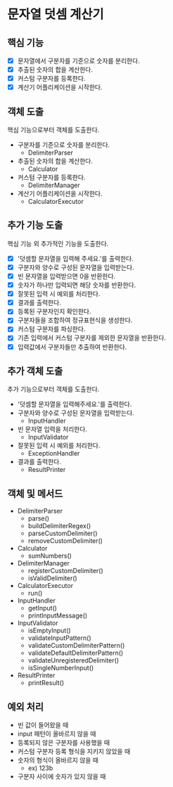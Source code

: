 # 문자열 덧셈 계산기

## 핵심 기능
- [x] 문자열에서 구분자를 기준으로 숫자를 분리한다.
- [x] 추출된 숫자의 합을 계산한다.
- [x] 커스텀 구분자를 등록한다.
- [x] 계산기 어플리케이션을 시작한다.

## 객체 도출
핵심 기능으로부터 객체를 도출한다.
- 구분자를 기준으로 숫자를 분리한다.
  - DelimiterParser
- 추출된 숫자의 합을 계산한다.
  - Calculator
- 커스텀 구분자를 등록한다.
  - DelimiterManager
- 계산기 어플리케이션을 시작한다.
  - CalculatorExecutor

## 추가 기능 도출
핵심 기능 외 추가적인 기능을 도출한다.
- [x] '덧셈할 문자열을 입력해 주세요.'를 출력한다.
- [x] 구분자와 양수로 구성된 문자열을 입력받는다.
- [x] 빈 문자열을 입력받으면 0을 반환한다.
- [x] 숫자가 하나만 입력되면 해당 숫자를 반환한다.
- [x] 잘못된 입력 시 예외를 처리한다.
- [x] 결과를 출력한다.
- [x] 등록된 구분자인지 확인한다.
- [x] 구분자들을 조합하여 정규표현식을 생성한다.
- [x] 커스텀 구분자를 파싱한다.
- [x] 기존 입력에서 커스텀 구분자를 제외한 문자열을 반환한다.
- [x] 입력값에서 구분자들만 추출하여 반환한다.

## 추가 객체 도출
추가 기능으로부터 객체를 도출한다.
- '덧셈할 문자열을 입력해주세요.'를 출력한다.
- 구분자와 양수로 구성된 문자열을 입력받는다.
  - InputHandler
- 빈 문자열 입력을 처리한다.
  - InputValidator
- 잘못된 입력 시 예외를 처리한다.
  - ExceptionHandler
- 결과를 출력한다.
  - ResultPrinter

## 객체 및 메서드
- DelimiterParser
  - parse()
  - buildDelimiterRegex()
  - parseCustomDelimiter()
  - removeCustomDelimiter()
- Calculator
  - sumNumbers()
- DelimiterManager
  - registerCustomDelimiter()
  - isValidDelimiter()
- CalculatorExecutor
  - run()
- InputHandler
  - getInput()
  - printInputMessage()
- InputValidator
  - isEmptyInput()
  - validateInputPattern()
  - validateCustomDelimiterPattern()
  - validateDefaultDelimiterPattern()
  - validateUnregisteredDelimiter()
  - isSingleNumberInput()
- ResultPrinter
  - printResult()

## 예외 처리
- 빈 값이 들어왔을 때
- input 패턴이 올바르지 않을 때
- 등록되지 않은 구분자를 사용했을 때
- 커스텀 구분자 등록 형식을 지키지 않았을 때
- 숫자의 형식이 올바르지 않을 때
  - ex) 123b
- 구분자 사이에 숫자가 있지 않을 때